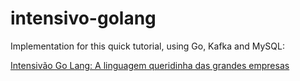 # intensivo-golang

Implementation for this quick tutorial, using Go, Kafka and MySQL:

[Intensivão Go Lang: A linguagem queridinha das grandes empresas](https://www.youtube.com/watch?v=Bq2XTGzV8yc)
